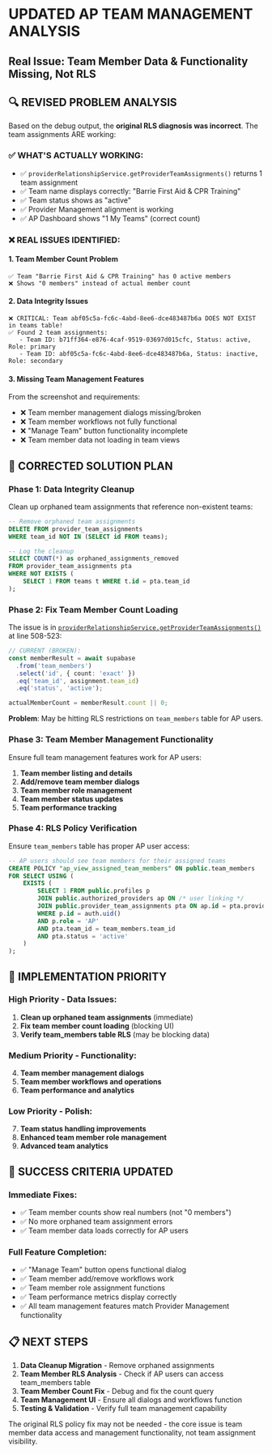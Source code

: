 # UPDATED AP TEAM MANAGEMENT ANALYSIS
## Real Issue: Team Member Data & Functionality Missing, Not RLS

## 🔍 **REVISED PROBLEM ANALYSIS**

Based on the debug output, the **original RLS diagnosis was incorrect**. The team assignments ARE working:

### **✅ WHAT'S ACTUALLY WORKING:**
- ✅ `providerRelationshipService.getProviderTeamAssignments()` returns 1 team assignment
- ✅ Team name displays correctly: "Barrie First Aid & CPR Training"  
- ✅ Team status shows as "active"
- ✅ Provider Management alignment is working
- ✅ AP Dashboard shows "1 My Teams" (correct count)

### **❌ REAL ISSUES IDENTIFIED:**

#### **1. Team Member Count Problem**
```
✅ Team "Barrie First Aid & CPR Training" has 0 active members
❌ Shows "0 members" instead of actual member count
```

#### **2. Data Integrity Issues**
```
❌ CRITICAL: Team abf05c5a-fc6c-4abd-8ee6-dce483487b6a DOES NOT EXIST in teams table!
✅ Found 2 team assignments:
   - Team ID: b71ff364-e876-4caf-9519-03697d015cfc, Status: active, Role: primary  
   - Team ID: abf05c5a-fc6c-4abd-8ee6-dce483487b6a, Status: inactive, Role: secondary
```

#### **3. Missing Team Management Features**
From the screenshot and requirements:
- ❌ Team member management dialogs missing/broken
- ❌ Team member workflows not fully functional  
- ❌ "Manage Team" button functionality incomplete
- ❌ Team member data not loading in team views

## 🎯 **CORRECTED SOLUTION PLAN**

### **Phase 1: Data Integrity Cleanup**
Clean up orphaned team assignments that reference non-existent teams:

```sql
-- Remove orphaned team assignments
DELETE FROM provider_team_assignments 
WHERE team_id NOT IN (SELECT id FROM teams);

-- Log the cleanup
SELECT COUNT(*) as orphaned_assignments_removed
FROM provider_team_assignments pta
WHERE NOT EXISTS (
    SELECT 1 FROM teams t WHERE t.id = pta.team_id
);
```

### **Phase 2: Fix Team Member Count Loading**
The issue is in [`providerRelationshipService.getProviderTeamAssignments()`](src/services/provider/providerRelationshipService.ts:508) at line 508-523:

```typescript
// CURRENT (BROKEN):
const memberResult = await supabase
  .from('team_members')
  .select('id', { count: 'exact' })
  .eq('team_id', assignment.team_id)
  .eq('status', 'active');

actualMemberCount = memberResult.count || 0;
```

**Problem**: May be hitting RLS restrictions on `team_members` table for AP users.

### **Phase 3: Team Member Management Functionality**
Ensure full team management features work for AP users:

1. **Team member listing and details**
2. **Add/remove team member dialogs**  
3. **Team member role management**
4. **Team member status updates**
5. **Team performance tracking**

### **Phase 4: RLS Policy Verification**
Ensure `team_members` table has proper AP user access:

```sql
-- AP users should see team members for their assigned teams
CREATE POLICY "ap_view_assigned_team_members" ON public.team_members
FOR SELECT USING (
    EXISTS (
        SELECT 1 FROM public.profiles p
        JOIN public.authorized_providers ap ON /* user linking */
        JOIN public.provider_team_assignments pta ON ap.id = pta.provider_id
        WHERE p.id = auth.uid()
        AND p.role = 'AP'
        AND pta.team_id = team_members.team_id
        AND pta.status = 'active'
    )
);
```

## 🔧 **IMPLEMENTATION PRIORITY**

### **High Priority - Data Issues:**
1. **Clean up orphaned team assignments** (immediate)
2. **Fix team member count loading** (blocking UI)
3. **Verify team_members table RLS** (may be blocking data)

### **Medium Priority - Functionality:**
4. **Team member management dialogs**
5. **Team member workflows and operations**
6. **Team performance and analytics**

### **Low Priority - Polish:**
7. **Team status handling improvements**
8. **Enhanced team member role management**
9. **Advanced team analytics**

## 🎯 **SUCCESS CRITERIA UPDATED**

### **Immediate Fixes:**
- ✅ Team member counts show real numbers (not "0 members")
- ✅ No more orphaned team assignment errors
- ✅ Team member data loads correctly for AP users

### **Full Feature Completion:**
- ✅ "Manage Team" button opens functional dialog
- ✅ Team member add/remove workflows work
- ✅ Team member role assignment functions
- ✅ Team performance metrics display correctly
- ✅ All team management features match Provider Management functionality

## 📋 **NEXT STEPS**

1. **Data Cleanup Migration** - Remove orphaned assignments
2. **Team Member RLS Analysis** - Check if AP users can access team_members table
3. **Team Member Count Fix** - Debug and fix the count query
4. **Team Management UI** - Ensure all dialogs and workflows function
5. **Testing & Validation** - Verify full team management capability

The original RLS policy fix may not be needed - the core issue is team member data access and management functionality, not team assignment visibility.